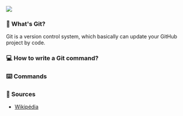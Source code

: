


<img src="https://img.shields.io/badge/GitHub-Git-red">


### 🤔 What's Git?
  Git is a version control system, which basically can update your GitHub project by code.

### 💻 How to write a Git command?

### ⌨️ Commands

### 📖 Sources
* <a href="https://en.wikipedia.org/wiki/Git" target="_blank">Wikipédia</a>
